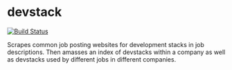 # devstack
[![Build Status](https://travis-ci.com/CalderWhite/dev-stack-board.svg?token=Fz2pJsPUnF85zeBzPhMs&branch=master)](https://travis-ci.com/CalderWhite/dev-stack-board)

Scrapes common job posting websites for development stacks in job descriptions. Then amasses an index of devstacks within a company
as well as devstacks used by different jobs in different companies.
